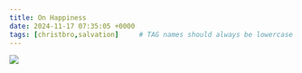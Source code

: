 ```yaml
---
title: On Happiness
date: 2024-11-17 07:35:05 +0000
tags: [christbro,salvation]     # TAG names should always be lowercase
---
```


![](/becc7e9a556335167efd34f6696b6011.jpeg)